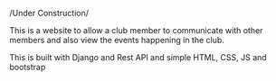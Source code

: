 /Under Construction/ 

This is a website to allow a club member to communicate with other members and also view the events happening in the club.

This is built with Django and Rest API
and simple HTML, CSS, JS and bootstrap
